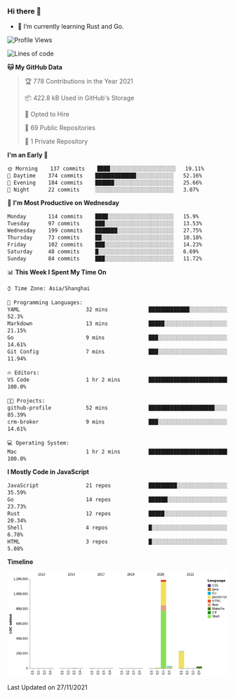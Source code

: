 ### Hi there 👋

- 🌱 I’m currently learning Rust and Go.

<!--START_SECTION:waka-->
![Profile Views](http://img.shields.io/badge/Profile%20Views-38-blue)

![Lines of code](https://img.shields.io/badge/From%20Hello%20World%20I%27ve%20Written-1.5%20million%20lines%20of%20code-blue)

**🐱 My GitHub Data** 

> 🏆 778 Contributions in the Year 2021
 > 
> 📦 422.8 kB Used in GitHub's Storage 
 > 
> 💼 Opted to Hire
 > 
> 📜 69 Public Repositories 
 > 
> 🔑 1 Private Repository 
 > 
**I'm an Early 🐤** 

```text
🌞 Morning    137 commits    ████░░░░░░░░░░░░░░░░░░░░░   19.11% 
🌆 Daytime    374 commits    █████████████░░░░░░░░░░░░   52.16% 
🌃 Evening    184 commits    ██████░░░░░░░░░░░░░░░░░░░   25.66% 
🌙 Night      22 commits     ░░░░░░░░░░░░░░░░░░░░░░░░░   3.07%

```
📅 **I'm Most Productive on Wednesday** 

```text
Monday       114 commits    ████░░░░░░░░░░░░░░░░░░░░░   15.9% 
Tuesday      97 commits     ███░░░░░░░░░░░░░░░░░░░░░░   13.53% 
Wednesday    199 commits    ███████░░░░░░░░░░░░░░░░░░   27.75% 
Thursday     73 commits     ██░░░░░░░░░░░░░░░░░░░░░░░   10.18% 
Friday       102 commits    ███░░░░░░░░░░░░░░░░░░░░░░   14.23% 
Saturday     48 commits     █░░░░░░░░░░░░░░░░░░░░░░░░   6.69% 
Sunday       84 commits     ███░░░░░░░░░░░░░░░░░░░░░░   11.72%

```


📊 **This Week I Spent My Time On** 

```text
⌚︎ Time Zone: Asia/Shanghai

💬 Programming Languages: 
YAML                     32 mins             █████████████░░░░░░░░░░░░   52.3% 
Markdown                 13 mins             █████░░░░░░░░░░░░░░░░░░░░   21.15% 
Go                       9 mins              ███░░░░░░░░░░░░░░░░░░░░░░   14.61% 
Git Config               7 mins              ███░░░░░░░░░░░░░░░░░░░░░░   11.94%

🔥 Editors: 
VS Code                  1 hr 2 mins         █████████████████████████   100.0%

🐱‍💻 Projects: 
github-profile           52 mins             █████████████████████░░░░   85.39% 
crm-broker               9 mins              ███░░░░░░░░░░░░░░░░░░░░░░   14.61%

💻 Operating System: 
Mac                      1 hr 2 mins         █████████████████████████   100.0%

```

**I Mostly Code in JavaScript** 

```text
JavaScript               21 repos            █████████░░░░░░░░░░░░░░░░   35.59% 
Go                       14 repos            ██████░░░░░░░░░░░░░░░░░░░   23.73% 
Rust                     12 repos            █████░░░░░░░░░░░░░░░░░░░░   20.34% 
Shell                    4 repos             █░░░░░░░░░░░░░░░░░░░░░░░░   6.78% 
HTML                     3 repos             █░░░░░░░░░░░░░░░░░░░░░░░░   5.08%

```


**Timeline**

![Chart not found](https://raw.githubusercontent.com/elton/elton/main/charts/bar_graph.png) 


 Last Updated on 27/11/2021
<!--END_SECTION:waka-->

<!--
**elton/elton** is a ✨ _special_ ✨ repository because its `README.md` (this file) appears on your GitHub profile.

Here are some ideas to get you started:

- 🔭 I’m currently working on ...
- 🌱 I’m currently learning ...
- 👯 I’m looking to collaborate on ...
- 🤔 I’m looking for help with ...
- 💬 Ask me about ...
- 📫 How to reach me: ...
- 😄 Pronouns: ...
- ⚡ Fun fact: ...
-->
